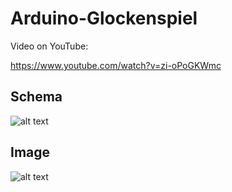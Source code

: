 # Arduino-Glockenspiel

Video on YouTube: 

https://www.youtube.com/watch?v=zi-oPoGKWmc

## Schema

![alt text](https://github.com/leonvandenbeukel/Arduino-Glockenspiel/blob/master/Schema/Arduino-Glockenspiel.png)

## Image

![alt text](https://github.com/leonvandenbeukel/Arduino-Glockenspiel/blob/master/Glockenspiel.png)
